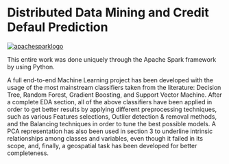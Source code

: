 # Distributed Data Mining and Credit Defaul Prediction

<a href="https://ibb.co/NKp6W8x"><img src="https://i.ibb.co/m4tChLJ/apachesparklogo.png" alt="apachesparklogo" border="0"></a>

This entire work was done uniquely through the Apache Spark framework by using Python.

A full end-to-end Machine Learning project
has been developed with the usage of the most mainstream
classifiers taken from the literature: Decision Tree, Random
Forest, Gradient Boosting, and Support Vector Machine. After
a complete EDA section, all of the above classifiers have been
applied in order to get better results by applying different preprocessing techniques, such as various Features selections, Outlier
detection & removal methods, and the Balancing techniques in
order to tune the best possible models.
A PCA representation has also been used in section 3 to
underline intrinsic relationships among classes and variables, even
though it failed in its scope, and, finally, a geospatial
task has been developed for better completeness.
